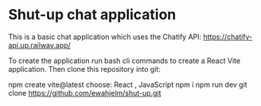 # Shut-up chat application

This is a basic chat application which uses the Chatify API:
https://chatify-api.up.railway.app/ 

To create the application run bash cli commands to create a React Vite application. Then clone this repository into git:

npm create vite@latest
choose: React , JavaScript
npm i
npm run dev
git clone https://github.com/ewahjelm/shut-up.git